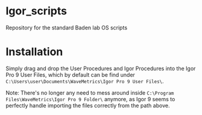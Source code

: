 # Igor_scripts
Repository for the standard Baden lab OS scripts

# Installation
Simply drag and drop the User Procedures and Igor Procedures into the Igor Pro 9 User Files, which by default can be find under `C:\Users\user\Documents\WaveMetrics\Igor Pro 9 User Files\`. 

Note: There's no longer any need to mess around inside `C:\Program Files\WaveMetrics\Igor Pro 9 Folder\` anymore, as Igor 9 seems to perfectly handle importing the files correctly from the path above. 
